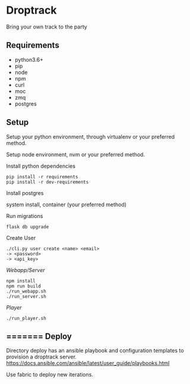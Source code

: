 # Droptrack

Bring your own track to the party


## Requirements

- python3.6+
- pip
- node
- npm
- curl
- moc
- zmq
- postgres


## Setup

Setup your python environment, through virtualenv or your preferred method.

Setup node environment, nvm or your preferred method.

Install python dependencies

    pip install -r requirements
    pip install -r dev-requirements

Install postgres

system install, container (your preferred method)

Run migrations

    flask db upgrade

Create User

    ./cli.py user create <name> <email>
    -> <password>
    -> <api_key>

*Webapp/Server*

    npm install
    npm run build
    ./run_webapp.sh
    ./run_server.sh

*Player*

    ./run_player.sh


=======
Deploy
------

Directory deploy has an ansible playbook and configuration templates to provision a
droptrack server.
https://docs.ansible.com/ansible/latest/user_guide/playbooks.html

Use fabric to deploy new iterations.
